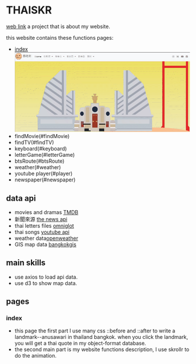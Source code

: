 # THAISKR 
[web link](https://jane0819tw.github.io/thaiskr/)
a project that is about my website.

this website contains these functions pages: 
* [index](#index)
![](gif/index1.gif)
* findMovie(#findMovie)
* findTV(#findTV)
* keyboard(#keyboard)
* letterGame(#letterGame)
* btsRoute(#btsRoute)
* weather(#weather)
* youtube player(#player)
* newspaper(#newspaper)
## data api 
* movies and dramas [TMDB](https://www.themoviedb.org/?language=zh-TW)
* 新聞來源 [the news api](https://newsapi.org/)
* thai letters files [omniglot](https://www.omniglot.com/writing/thai.htm)
* thai songs [youtube api](https://developers.google.com/youtube/v3)
* weather data[openweather](https://openweathermap.org/api)
* GIS map data [bangkokgis](http://www.bangkokgis.com/modules.php?m=download_shapefile)
## main skills
* use axios to load api data.
* use d3 to show map data. 
## pages
### index
* this page the first part I use many css ::before and ::after to write a landmark--anusawari in thailand bangkok.
when you click the landmark, you will get a thai quote in my object-format database.
* the second main part is my website functions description, I use skrollr to do the animation. 

